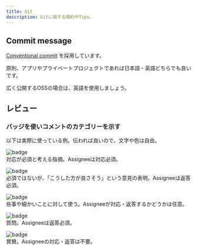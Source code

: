 ```yaml
---
title: Git
description: Gitに関する規約やTips。
---
```


## Commit message

[Conventional commit](https://www.conventionalcommits.org) を採用しています。

原則、アプリやプライベートプロジェクトであれば日本語・英語どちらでも良いです。

広く公開するOSSの場合は、英語を使用しましょう。

## レビュー

### バッジを使いコメントのカテゴリーを示す

以下は実際に使っている例。伝われば良いので、文字や色は自由。

![badge](https://img.shields.io/badge/review-must-critical)  
対応が必須と考える指摘。Assigneeは対応必須。

![badge](https://img.shields.io/badge/review-imo-important)  
必須ではないが、「こうした方が良さそう」という意見の表明。Assigneeは返答必須。

![badge](https://img.shields.io/badge/review-nits-inactive)  
些事や細かいことに対して使う。Assigneeが対応・返答するかどうかは任意。

![badge](https://img.shields.io/badge/review-ask-informational)  
質問。Assigneeは返答必須。

![badge](https://img.shields.io/badge/review-great-green)  
賞賛。Assigneeの対応・返答は不要。
